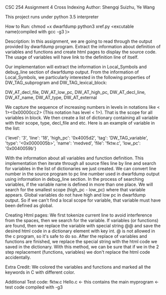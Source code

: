CSC 254 Assignment 4
Cross Indexing
Author: Shengqi Suizhu, Ye Wang

This project runs under python 3.5 interpreter

How to Run:
chmod +x dwarfdump
python3 xref.py <excutable name(compiled with gcc -g3 <src>)>

Description:
In this assignment, we are going to read through the output provided by dwarfdump program. Extract the information about definition of variables and functions and create html pages to display the source code. The usage of variables will have link to the definition line of itself. 

Our implementation will extract the information in Local_Symbols and debug_line section of dwarfdump output. From the information of Local_Symbols, we particularly interested in the following properties of DW_TAG_subprogram and DW_TAG_lexical_block:

DW_AT_decl_file, DW_AT_low_pc, DW_AT_high_pc, DW_AT_decl_line, DW_AT_name, 
DW_AT_type, DW_AT_external

We capture the sequence of increasing numbers in levels in notations like < 1><0x00000cc2> (This notation has level < 1>). That is the scope for all variables in block. We then create a list of dictionary containing all variable with their scope, type, decl_file and etc. Here is an example of variable in the list:

{'level': '3', 'line': '18', 'high_pc': '0x4005d2', 'tag': 'DW_TAG_variable', 'type': '<0x0000005b>', 'name': 'medved', 'file': 'fktw.c', 'low_pc': '0x0040059b'}

With the information about all variables and function definition. This implementation then iterate through all source files line by line and search for variables in the list of dictionaries we just created. We can convert line number in the source program to pc line number used in dwarfdump output using information in debug_line section. In the process of searching variables, if the variable name is defined in more than one place. We will search for the smallest scope (high_pc - low_pc) where that variable appears. Global variables do not have high and low pc in dwarfdump output. So if we can't find a local scope for variable, that variable must have been defined as global.

Creating Html pages: 
We first tokenize current line to avoid interference from the spaces, then we search for the variable. If variables (or functions) are found, then we replace the variable with special string @<int>@ and save the desired html code in a dictionary element with key int. @ is not allowed in the c program, so it's safe to do so. After the replace of variables and functions are finished, we replace the special string with the html code we saved in the dictionary. With this method, we can be sure that if we in the 2 step replacement (functions, variables) we don't replace the html code accidentally.


Extra Credit:
We colored the variables and functions and marked all the keywords in C with different color.

Additional Test code:
fktw.c
Hello.c <- this contains the main 
myprogram <- test code compiled with -g3

